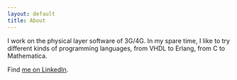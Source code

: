 ```yaml
---
layout: default
title: About
---
```


I work on the physical layer software of 3G/4G. In my spare time, I like to try different kinds of programming languages, from VHDL to Erlang, from C to Mathematica.

Find [me on LinkedIn](http://www.linkedin.com/profile/view?id=110636085).
